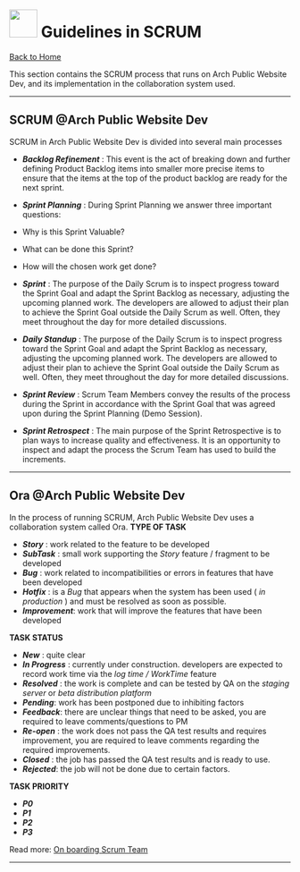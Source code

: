 # <img src="https://media.giphy.com/media/mGcNjsfWAjY5AEZNw6/giphy.gif" width="50"> Guidelines in SCRUM

[Back to Home](en-README.md)

This section contains the SCRUM process that runs on Arch Public Website Dev, and its implementation in the collaboration system used.

---

## SCRUM @Arch Public Website Dev

SCRUM in Arch Public Website Dev is divided into several main processes

- **_Backlog Refinement_** : This event is the act of breaking down and further defining Product Backlog items into smaller more precise items to ensure that the items at the top of the product backlog are ready for the next sprint.
- **_Sprint Planning_** : During Sprint Planning we answer three important questions:

- Why is this Sprint Valuable?
- What can be done this Sprint?
- How will the chosen work get done?

- **_Sprint_** : The purpose of the Daily Scrum is to inspect progress toward the Sprint Goal and adapt the Sprint Backlog as necessary, adjusting the upcoming planned work. The developers are allowed to adjust their plan to achieve the Sprint Goal outside the Daily Scrum as well. Often, they meet throughout the day for more detailed discussions.
- **_Daily Standup_** : The purpose of the Daily Scrum is to inspect progress toward the Sprint Goal and adapt the Sprint Backlog as necessary, adjusting the upcoming planned work. The developers are allowed to adjust their plan to achieve the Sprint Goal outside the Daily Scrum as well. Often, they meet throughout the day for more detailed discussions.
- **_Sprint Review_** : Scrum Team Members convey the results of the process during the Sprint in accordance with the Sprint Goal that was agreed upon during the Sprint Planning (Demo Session).
- **_Sprint Retrospect_** : The main purpose of the Sprint Retrospective is to plan ways to increase quality and effectiveness. It is an opportunity to inspect and adapt the process the Scrum Team has used to build the
increments.

---

## Ora @Arch Public Website Dev

In the process of running SCRUM, Arch Public Website Dev uses a collaboration system called Ora.
**TYPE OF TASK**

- _**Story**_ : work related to the feature to be developed
- _**SubTask**_ : small work supporting the _Story_ feature / fragment to be developed
- _**Bug**_ : work related to incompatibilities or errors in features that have been developed
- _**Hotfix**_ : is a _Bug_ that appears when the system has been used ( _in production_ ) and must be resolved as soon as possible.
- _**Improvement**_: work that will improve the features that have been developed

**TASK STATUS**

- _**New**_ : quite clear
- _**In Progress**_ : currently under construction. developers are expected to record work time via the _log time / WorkTime_ feature
- _**Resolved**_ : the work is complete and can be tested by QA on the _staging server_ or _beta distribution platform_
- _**Pending**_: work has been postponed due to inhibiting factors
- _**Feedback**_: there are unclear things that need to be asked, you are required to leave comments/questions to PM
- _**Re-open**_ : the work does not pass the QA test results and requires improvement, you are required to leave comments regarding the required improvements.
- _**Closed**_ : the job has passed the QA test results and is ready to use.
- _**Rejected**_: the job will not be done due to certain factors.

**TASK PRIORITY**

- _**P0**_
- _**P1**_
- _**P2**_
- _**P3**_

Read more: [On boarding Scrum Team](https://drive.google.com/file/d/1AQRMbmMKXbarZWmPWQEsL7fEDuB6CAie/view?usp=sharing)

---
